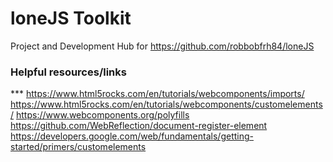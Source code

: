 # loneJS Toolkit

Project and Development Hub for https://github.com/robbobfrh84/loneJS

### Helpful resources/links

*** https://www.html5rocks.com/en/tutorials/webcomponents/imports/
https://www.html5rocks.com/en/tutorials/webcomponents/customelements/
https://www.webcomponents.org/polyfills
https://github.com/WebReflection/document-register-element
https://developers.google.com/web/fundamentals/getting-started/primers/customelements
